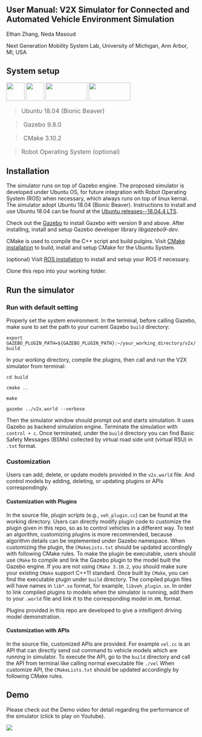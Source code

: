 

## User Manual:  V2X Simulator for Connected and Automated Vehicle Environment Simulation

 Ethan Zhang, Neda Masoud
 
 Next Generation Mobility System Lab, University of Michigan, Ann Arbor, MI, USA

## System setup

<img src="https://github.com/shuruiz/ros/blob/master/veh/carfollowing/pics/ubuntu.jpg" height="48" width="48"> <img src="https://github.com/shuruiz/ros/blob/master/veh/carfollowing/pics/gazebo.jpg" height="48" width="48"> <img src="https://github.com/shuruiz/ros/blob/master/veh/carfollowing/pics/cmake.jpg" height="48" width="110"> <img src="https://github.com/shuruiz/ros/blob/master/veh/carfollowing/pics/ros.svg" height="48" width="110"> 


 ><font size="3">Ubuntu 18.04 (Bionic Beaver) <br>

 >Gazebo 9.8.0 
 
 >CMake 3.10.2
 
 >Robot Operating System (optional)</font>

## Installation 

The simulator runs on top of Gazebo engine. The proposed simulator is developed under Ubuntu OS, for future integration with Robot Operating System (ROS) when necessary, which always runs on top of linux kernal. The simulator adopt Ubuntu 18.04 (Bionic Beaver). Instructions to install and use Ubuntu 18.04 can be found at the [Ubuntu releases--18.04.4 LTS](http://releases.ubuntu.com/18.04/). 


Check out the [Gazebo](http://gazebosim.org/tutorials?tut=install_ubuntu&cat=install) to install Gazebo with version 9 and above. After installing, install and setup Gazebo developer library <em>libgazebo9-dev</em>. 

CMake is used to compile the C++ script and build pulgins. Visit [CMake installation](https://cmake.org/install/) to build, install and setup CMake for the Ubuntu System. 

(optional) Visit [ROS installation](http://wiki.ros.org/ROS/Installation) to install and setup your ROS if necessary.

Clone this repo into your working folder. 
     

## Run the simulator

### Run with default setting

Properly set the system environment. In the terminal, before calling Gazebo, make sure to set the path to your current Gazebo <code>build</code> directory:

<code>export GAZEBO_PLUGIN_PATH=${GAZEBO_PLUGIN_PATH}:~/your_working_directory/v2x/build</code>

In your working directory, compile the plugins, then call and run the V2X simulator from terminal:

<code>cd build</code>

<code>cmake ..</code>

<code>make</code>

<code>gazebo ../v2x.world --verbose </code>

Then the simulator window should prompt out and starts simulation. It uses Gazebo as backend simulation engine. Terminate the simulation with <code> control + c</code>. Once terminated, under the <code>build</code> directory you can find Basic Safety Messages (BSMs) collected by virtual road side unit (virtual RSU) in <code>.txt</code> format. 



### Customization

Users can add, delete, or update models provided in the <code>v2x.world</code> file. And control models by adding, deleting, or updating plugins or APIs correspondingly. 

#### Customization with Plugins

In the source file, plugin scripts (e.g., <code>veh_plugin.cc</code>) can be found at the working directory. Users can directly modify plugin code to customize the plugin given in this repo, so as to control vehicles in a different way. To test an algorithm, customizing plugins is more recommended, because algorithm details can be implemented under Gazebo namespace. 
When customizing the plugin, the <code>CMakeLists.txt</code> should be updated accordingly with following CMake rules. To make the plugin be executable, users should use <code>CMake</code> to compile and link the Gazebo plugin to the model built the Gazebo engine. If you are not using <code>CMake 3.10.2</code>, you should make sure your existing <code>CMake</code> support C++11 standard.  Once built by <code>CMake</code>, you can find the executable plugin under <code>build</code> directory. The compiled plugin files will have names in <code>lib*.so</code> format, for example, <code>libveh_plugin.so</code>. In order to link compiled plugins to models when the simulator is running, add them to your <code>.world</code> file and link it to the corresponding model in <code>XML</code> format. 

Plugins provided in this repo are developed to give a intelligent driving model demonstration. 

#### Customization with APIs

In the source file, customized APIs are provided. For example  <code>vel.cc</code> is an API that can directly send out command to vehicle models which are running in simulator. To execute the API, go to the <code>build</code> directory and call the API from terminal like calling normal executable file <code>./vel</code>
When customize API, the <code>CMakeLists.txt</code> should be updated accordingly by following CMake rules. 

## Demo
Please check out the Demo video for detail regarding the performance of the simulator (click to play on Youtube). 

[![](http://img.youtube.com/vi/zYFRgLpN8L8/0.jpg )](http://www.youtube.com/watch?v=zYFRgLpN8L8 "V2X simulator")

